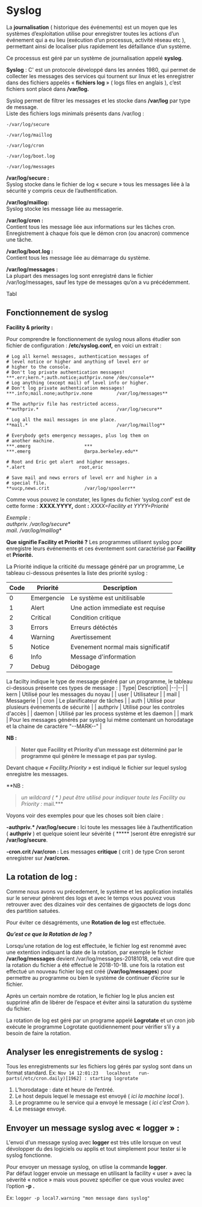 
# Syslog

La **journalisation** ( historique des événements) est un moyen que les systèmes d’exploitation utilise pour enregistrer toutes les actions d’un événement qui a eu lieu (exécution d’un processus, activité réseau etc ), permettant ainsi de localiser plus rapidement les défaillance d’un système.

Ce processus est géré par un système de journalisation appelé  **syslog**.

**Syslog** : C' est un protocole développé dans les années 1980, qui permet de collecter les messages des services qui tournent sur linux et les enregistrer dans des fichiers appelés « **fichiers log** » ( logs files en anglais ), c’est fichiers sont placé dans **/var/log.**

Syslog permet de filtrer les messages et les stocke dans  **/var/log**  par type de message.  
Liste des fichiers logs minimals présents dans /var/log :
```
-/var/log/secure

-/var/log/maillog

-/var/log/cron

-/var/log/boot.log

-/var/log/messages
```
**/var/log/secure :**  
Syslog stocke dans le fichier de log « secure » tous les messages liée à la sécurité y compris ceux de l’authentification.

**/var/log/maillog:**  
Syslog stocke les message liée au messagerie.

**/var/log/cron :**  
Contient tous les message liée aux informations sur les tâches cron. Enregistrement à chaque fois que le démon cron (ou anacron) commence une tâche.

**/var/log/boot.log :**  
Contient tous les message liée au démarrage du système.

**/var/log/messages :**  
La plupart des messages log sont enregistré dans le fichier /var/log/messages, sauf les type de messages qu’on a vu précédemment.

Tabl
## Fonctionnement de syslog

**Facility & priority :**

Pour comprendre le fonctionnement de syslog nous allons étudier son fichier de configuration :  **/etc/syslog.conf,** en voici un extrait :
```
# Log all kernel messages, authentication messages of
# level notice or higher and anything of level err or
# higher to the console.
# Don't log private authentication messages!
***.err;kern.*;auth.notice;authpriv.none /dev/console** 
# Log anything (except mail) of level info or higher.
# Don't log private authentication messages!
***.info;mail.none;authpriv.none         /var/log/messages**

# The authpriv file has restricted access.
**authpriv.*                             /var/log/secure**

# Log all the mail messages in one place.
**mail.*                                 /var/log/maillog**

# Everybody gets emergency messages, plus log them on
# another machine.
***.emerg                    ***
***.emerg                    @arpa.berkeley.edu**

# Root and Eric get alert and higher messages.
*.alert                    root,eric

# Save mail and news errors of level err and higher in a
# special file.
**uucp,news.crit             /var/log/spoolerr**
```
Comme vous pouvez le constater, les lignes du fichier ‘syslog.conf’ est de cette forme : **XXXX.YYYY,** dont **:** _XXXX=Facility et_ _YYYY=Priorité_

_Exemple :_  
**authpriv.* /var/log/secure**  
**mail.* /var/log/maillog**

**Que signifie Facility et Priorité ?**
Les programmes utilisent syslog pour enregistre leurs événements et ces éventement sont caractérisé par  **Facility** et  **Priorité.**

La Priorité indique la criticité du message généré par un programme, Le tableau ci-dessous présentes la liste des priorité syslog :

|  Code| Priorité |	Description|
|--|--|--|
| 0 | Emergencie | Le système est unitilisable |
| 1 | Alert | Une action immediate est requise | 
| 2 | Critical | Condition critique | 
| 3 | Errors | Erreurs détéctés | 
| 4 | Warning | Avertissement | 
| 5 | Notice | Evenement normal mais significatif | 
| 6 | Info | Message d'information | 
| 7 | Debug | Débogage | 

La facilty indique le type de message généré par un programme, le tableau ci-dessous présente ces types de message :
|  Type| 	Description|
|--|--|
| kern | Utilisé pour les messages du noyau |
| user | Utilisateur | 
| mail | Messagerie |
| cron | Le planificateur de tâches | 
| auth | Utilisé pour plusieurs événements de sécurité | 
| authpriv | Utilisé pour les controles d'accès | 
| daemon | Utilisé par les process système et les daemon | 
| mark | Pour les messages générés par syslog lui même contenant un horodatage et la chaine de caractère "--MARK--" | 


**NB :**

> **Noter que Facility et Priority d’un message est déterminé par le programme qui génère le message et pas par syslog.**

Devant chaque  _« Facility.Priority »_  est indiqué le fichier sur lequel syslog enregistre les messages.

**NB : 

> _un wildcard ( * ) peut être utilisé pour indiquer toute les Facility ou Priority :_ mail.***

Voyons voir des exemples pour que les choses soit bien claire :

**-authpriv.\* /var/log/secure :** Ici toute les messages liée à l’authentification ( **authpriv**  ) et quelque soient leur sévérité (  *****  )seront être enregistré sur  **/var/log/secure**.

**-cron.crit /var/cron :** Les messages  **critique** ( crit ) de type Cron seront enregistrer sur  **/var/cron.**

## **La rotation de log :**

Comme nous avons vu précedement, le système et les application installés sur le serveur génèrent des logs et avec le temps vous pouvez vous retrouver  avec des dizaines voir des centaines de gigaoctets de logs  donc des partition satuées.

Pour éviter ce désagréments, une  **Rotation de log**  est effectuée.

_**Qu’est ce que la Rotation de log ?**_

Lorsqu’une rotation de log est effectuée, le fichier log est renommé avec une extention indiquant la date de la rotation, par exemple le fichier  **/var/log/messages**  devient /var/log/messages-20181018, cela veut dire que la rotation du fichier a été effectué le 2018-10-18. une fois la rotation est effectué un nouveau fichier log est créé (**/var/log/messages**) pour permettre au programme ou bien le système de continuer d’écrire sur le fichier.

Après un certain nombre de rotation, le fichier log le plus ancien est supprimé afin de libérer de l’espace et éviter ainsi la saturation du système du fichier.

La rotation de log est géré par un programe appelé  **Logrotate**  et un cron job exécute le programme Logrotate quotidiennement pour vérifier s’il y a besoin de faire la rotation.

## Analyser les enregistrements de syslog :

Tous les enregistrements sur les fichiers log gérés par syslog sont dans un format standard. 
Ex:
```Nov 14 12:01:23   localhost   run-parts(/etc/cron.daily)[1962] : starting logrotate```
1.  L’horodatage : date et heure de l’entréé.
2.  Le host depuis lequel le message est envoyé ( _ici la machine local_  ).
3.  Le programme ou le service qui a envoyé le message (  _ici c’est Cron_  ).
4.  Le message envoyé.

## Envoyer un message syslog avec « logger » :
L'envoi d'un message syslog avec **logger** est  très utile lorsque on veut dévolopper du des logiciels ou applis et tout simplement pour tester si le syslog fonctionne.

Pour envoyer un message syslog, on utlise la commande  **logger**.  
Par défaut logger envoie un message en utilisant la facility « user » avec la séverité « notice » mais vous pouvez spécifier ce que vous voulez avec l’option  **-p .**

Ex:
```logger -p local7.warning "mon message dans syslog"```
